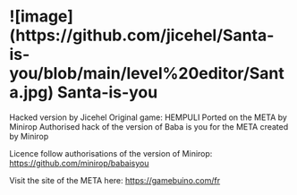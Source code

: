 <H1>![image](https://github.com/jicehel/Santa-is-you/blob/main/level%20editor/Santa.jpg) Santa-is-you</H1>


Hacked version by Jicehel
Original game: HEMPULI
Ported on the META by Minirop
Authorised hack of the version of Baba is you for the META created by Minirop

Licence follow authorisations of the version of Minirop: https://github.com/minirop/babaisyou

Visit the site of the META here: https://gamebuino.com/fr
